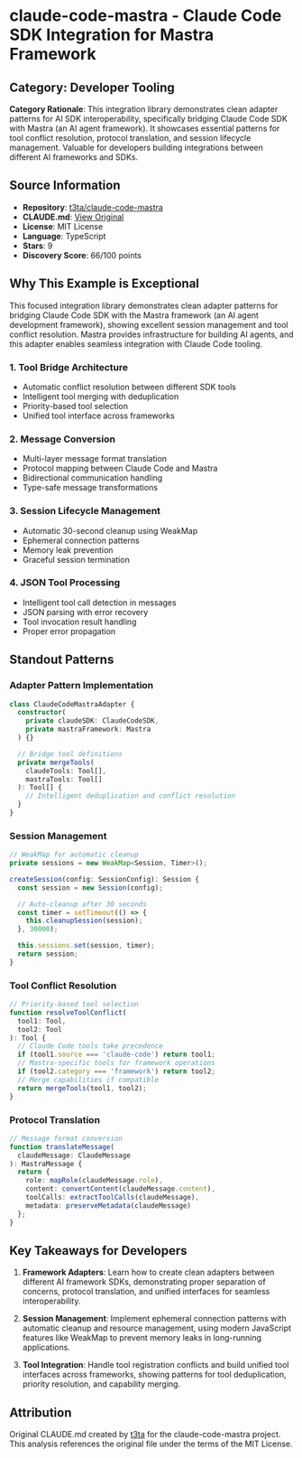 # claude-code-mastra - Claude Code SDK Integration for Mastra Framework

## Category: Developer Tooling

**Category Rationale**: This integration library demonstrates clean adapter patterns for AI SDK interoperability, specifically bridging Claude Code SDK with Mastra (an AI agent framework). It showcases essential patterns for tool conflict resolution, protocol translation, and session lifecycle management. Valuable for developers building integrations between different AI frameworks and SDKs.

## Source Information

- **Repository**: [t3ta/claude-code-mastra](https://github.com/t3ta/claude-code-mastra)
- **CLAUDE.md**: [View Original](https://github.com/t3ta/claude-code-mastra/blob/main/CLAUDE.md)
- **License**: MIT License
- **Language**: TypeScript
- **Stars**: 9
- **Discovery Score**: 66/100 points

## Why This Example is Exceptional

This focused integration library demonstrates clean adapter patterns for bridging Claude Code SDK with the Mastra framework (an AI agent development framework), showing excellent session management and tool conflict resolution. Mastra provides infrastructure for building AI agents, and this adapter enables seamless integration with Claude Code tooling.

### 1. Tool Bridge Architecture
- Automatic conflict resolution between different SDK tools
- Intelligent tool merging with deduplication
- Priority-based tool selection
- Unified tool interface across frameworks

### 2. Message Conversion
- Multi-layer message format translation
- Protocol mapping between Claude Code and Mastra
- Bidirectional communication handling
- Type-safe message transformations

### 3. Session Lifecycle Management
- Automatic 30-second cleanup using WeakMap
- Ephemeral connection patterns
- Memory leak prevention
- Graceful session termination

### 4. JSON Tool Processing
- Intelligent tool call detection in messages
- JSON parsing with error recovery
- Tool invocation result handling
- Proper error propagation

## Standout Patterns

### Adapter Pattern Implementation
```typescript
class ClaudeCodeMastraAdapter {
  constructor(
    private claudeSDK: ClaudeCodeSDK,
    private mastraFramework: Mastra
  ) {}

  // Bridge tool definitions
  private mergeTools(
    claudeTools: Tool[],
    mastraTools: Tool[]
  ): Tool[] {
    // Intelligent deduplication and conflict resolution
  }
}
```

### Session Management
```typescript
// WeakMap for automatic cleanup
private sessions = new WeakMap<Session, Timer>();

createSession(config: SessionConfig): Session {
  const session = new Session(config);

  // Auto-cleanup after 30 seconds
  const timer = setTimeout(() => {
    this.cleanupSession(session);
  }, 30000);

  this.sessions.set(session, timer);
  return session;
}
```

### Tool Conflict Resolution
```typescript
// Priority-based tool selection
function resolveToolConflict(
  tool1: Tool,
  tool2: Tool
): Tool {
  // Claude Code tools take precedence
  if (tool1.source === 'claude-code') return tool1;
  // Mastra-specific tools for framework operations
  if (tool2.category === 'framework') return tool2;
  // Merge capabilities if compatible
  return mergeTools(tool1, tool2);
}
```

### Protocol Translation
```typescript
// Message format conversion
function translateMessage(
  claudeMessage: ClaudeMessage
): MastraMessage {
  return {
    role: mapRole(claudeMessage.role),
    content: convertContent(claudeMessage.content),
    toolCalls: extractToolCalls(claudeMessage),
    metadata: preserveMetadata(claudeMessage)
  };
}
```

## Key Takeaways for Developers

1. **Framework Adapters**: Learn how to create clean adapters between different AI framework SDKs, demonstrating proper separation of concerns, protocol translation, and unified interfaces for seamless interoperability.

2. **Session Management**: Implement ephemeral connection patterns with automatic cleanup and resource management, using modern JavaScript features like WeakMap to prevent memory leaks in long-running applications.

3. **Tool Integration**: Handle tool registration conflicts and build unified tool interfaces across frameworks, showing patterns for tool deduplication, priority resolution, and capability merging.

## Attribution

Original CLAUDE.md created by [t3ta](https://github.com/t3ta) for the claude-code-mastra project. This analysis references the original file under the terms of the MIT License.
